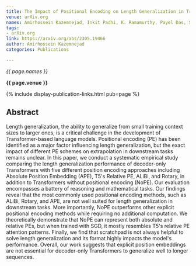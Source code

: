 ```yaml
---
title: The Impact of Positional Encoding on Length Generalization in Transformers
venue: arXiv.org
names: Amirhossein Kazemnejad, Inkit Padhi, K. Ramamurthy, Payel Das, Siva Reddy
tags:
- arXiv.org
link: https://arxiv.org/abs/2305.19466
author: Amirhossein Kazemnejad
categories: Publications

---
```


*{{ page.names }}*

**{{ page.venue }}**

{% include display-publication-links.html pub=page %}

## Abstract

Length generalization, the ability to generalize from small training context sizes to larger ones, is a critical challenge in the development of Transformer-based language models. Positional encoding (PE) has been identified as a major factor influencing length generalization, but the exact impact of different PE schemes on extrapolation in downstream tasks remains unclear. In this paper, we conduct a systematic empirical study comparing the length generalization performance of decoder-only Transformers with five different position encoding approaches including Absolute Position Embedding (APE), T5's Relative PE, ALiBi, and Rotary, in addition to Transformers without positional encoding (NoPE). Our evaluation encompasses a battery of reasoning and mathematical tasks. Our findings reveal that the most commonly used positional encoding methods, such as ALiBi, Rotary, and APE, are not well suited for length generalization in downstream tasks. More importantly, NoPE outperforms other explicit positional encoding methods while requiring no additional computation. We theoretically demonstrate that NoPE can represent both absolute and relative PEs, but when trained with SGD, it mostly resembles T5's relative PE attention patterns. Finally, we find that scratchpad is not always helpful to solve length generalization and its format highly impacts the model's performance. Overall, our work suggests that explicit position embeddings are not essential for decoder-only Transformers to generalize well to longer sequences.